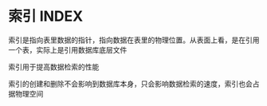 # 索引 INDEX
索引是指向表里数据的指针，指向数据在表里的物理位置。从表面上看，是在引用一个表，实际上是引用数据库底层文件

索引用于提高数据检索的性能

索引的创建和删除不会影响到数据库本身，只会影响数据检索的速度，索引也会占据物理空间

